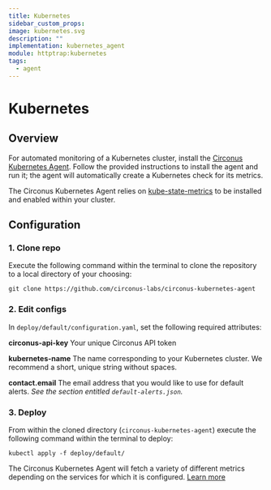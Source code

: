 ```yaml
---
title: Kubernetes
sidebar_custom_props:
image: kubernetes.svg
description: ""
implementation: kubernetes_agent
module: httptrap:kubernetes
tags:
  - agent
---
```


# Kubernetes

## Overview

For automated monitoring of a Kubernetes cluster, install the [Circonus Kubernetes Agent](https://docs.circonus.com/circonus/integrations/agents/circonus-kubernetes-agent/). Follow the provided instructions to install the agent and run it; the agent will automatically create a Kubernetes check for its metrics.

The Circonus Kubernetes Agent relies on [kube-state-metrics](https://github.com/kubernetes/kube-state-metrics) to be installed and enabled within your cluster.

## Configuration

### 1. Clone repo

Execute the following command within the terminal to clone the repository to a local directory of your choosing:

```
git clone https://github.com/circonus-labs/circonus-kubernetes-agent
```

### 2. Edit configs

In `deploy/default/configuration.yaml`, set the following required attributes:

**circonus-api-key**
Your unique Circonus API token

**kubernetes-name**
The name corresponding to your Kubernetes cluster. We recommend a short, unique string without spaces.

**contact.email**
The email address that you would like to use for default alerts. _See the section entitled `default-alerts.json`._

### 3. Deploy

From within the cloned directory (`circonus-kubernetes-agent`) execute the following command within the terminal to deploy:

```
kubectl apply -f deploy/default/
```

The Circonus Kubernetes Agent will fetch a variety of different metrics depending on the services for which it is configured. [Learn more](https://docs.circonus.com/circonus/integrations/agents/circonus-kubernetes-agent/#configuration-options)
